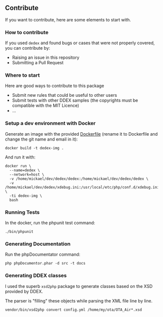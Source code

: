 ## Contribute

If you want to contribute, here are some elements to start with.

### How to contribute

If you used `dedex` and found bugs or cases that were not properly covered, you can contribute by:

- Raising an issue in this repository
- Submitting a Pull Request

### Where to start

Here are good ways to contribute to this package

- Submit new rules that could be useful to other users
- Submit tests with other DDEX samples (the copyrights must be compatible with the MIT Licence)
- ...

### Setup a dev environment with Docker

Generate an image with the provided [Dockerfile](Dockerfile.dist) (rename it to Dockerfile and change the git name and email in it): 

```
docker build -t dedex-img .
```

And run it with:
```
docker run \
  --name=dedex \
  --network=host \
  -v /home/mickael/dev/dedex/dedex:/home/mickael/dev/dedex/dedex \
  -v /home/mickael/dev/dedex/xdebug.ini:/usr/local/etc/php/conf.d/xdebug.ini \
  -ti dedex-img \
  bash
```

### Running Tests

In the docker, run the phpunit test command:

```
./bin/phpunit
```

### Generating Documentation

Run the phpDocumentator command:

```
php phpDocumentor.phar -d src -t docs
```

### Generating DDEX classes

I used the superb `xsd2php` package to generate classes based on the XSD provided by DDEX.

The parser is "filling" these objects while parsing the XML file line by line.

```
vendor/bin/xsd2php convert config.yml /home/my/ota/OTA_Air*.xsd
```
